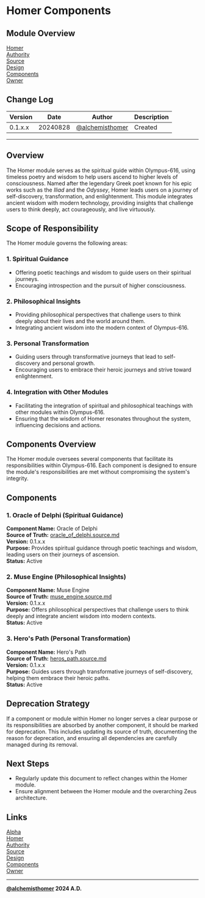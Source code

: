 # Homer Components

## Module Overview
[Homer](README.md)  
[Authority](../zeus/zeus.components.md)  
[Source](homer.source.md)  
[Design](homer.design.md)  
[Components](homer.components.md)  
[Owner](https://github.com/alchemisthomer)  

## Change Log

| Version   | Date       | Author                                                   | Description   |
|-----------|------------|----------------------------------------------------------|---------------|
| 0.1.x.x   | 20240828   | [@alchemisthomer](https://github.com/alchemisthomer)     | Created       

---

## Overview

The Homer module serves as the spiritual guide within Olympus-616, using timeless poetry and wisdom to help users ascend to higher levels of consciousness. Named after the legendary Greek poet known for his epic works such as the *Iliad* and the *Odyssey*, Homer leads users on a journey of self-discovery, transformation, and enlightenment. This module integrates ancient wisdom with modern technology, providing insights that challenge users to think deeply, act courageously, and live virtuously.

## Scope of Responsibility

The Homer module governs the following areas:

### 1. **Spiritual Guidance**
   - Offering poetic teachings and wisdom to guide users on their spiritual journeys.
   - Encouraging introspection and the pursuit of higher consciousness.

### 2. **Philosophical Insights**
   - Providing philosophical perspectives that challenge users to think deeply about their lives and the world around them.
   - Integrating ancient wisdom into the modern context of Olympus-616.

### 3. **Personal Transformation**
   - Guiding users through transformative journeys that lead to self-discovery and personal growth.
   - Encouraging users to embrace their heroic journeys and strive toward enlightenment.

### 4. **Integration with Other Modules**
   - Facilitating the integration of spiritual and philosophical teachings with other modules within Olympus-616.
   - Ensuring that the wisdom of Homer resonates throughout the system, influencing decisions and actions.

## Components Overview

The Homer module oversees several components that facilitate its responsibilities within Olympus-616. Each component is designed to ensure the module's responsibilities are met without compromising the system's integrity.

## Components

### 1. Oracle of Delphi (Spiritual Guidance)
   **Component Name:** Oracle of Delphi  
   **Source of Truth:** [oracle_of_delphi.source.md](../homer/oracle_of_delphi.source.md)  
   **Version:** 0.1.x.x  
   **Purpose:** Provides spiritual guidance through poetic teachings and wisdom, leading users on their journeys of ascension.  
   **Status:** Active

### 2. Muse Engine (Philosophical Insights)
   **Component Name:** Muse Engine  
   **Source of Truth:** [muse_engine.source.md](../homer/muse_engine.source.md)  
   **Version:** 0.1.x.x  
   **Purpose:** Offers philosophical perspectives that challenge users to think deeply and integrate ancient wisdom into modern contexts.  
   **Status:** Active

### 3. Hero's Path (Personal Transformation)
   **Component Name:** Hero's Path  
   **Source of Truth:** [heros_path.source.md](../homer/heros_path.source.md)  
   **Version:** 0.1.x.x  
   **Purpose:** Guides users through transformative journeys of self-discovery, helping them embrace their heroic paths.  
   **Status:** Active

## Deprecation Strategy

If a component or module within Homer no longer serves a clear purpose or its responsibilities are absorbed by another component, it should be marked for deprecation. This includes updating its source of truth, documenting the reason for deprecation, and ensuring all dependencies are carefully managed during its removal.

## Next Steps

- Regularly update this document to reflect changes within the Homer module.
- Ensure alignment between the Homer module and the overarching Zeus architecture.

## Links
[Alpha](../../README.md)  
[Homer](README.md)  
[Authority](https://github.com/alchemisthomer)  
[Source](homer.source.md)  
[Design](homer.design.md)  
[Components](homer.components.md)  
[Owner](https://github.com/alchemisthomer)
***
**[@alchemisthomer](https://github.com/alchemisthomer)
2024 A.D.**
